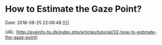 # How to Estimate the Gaze Point?

Date: 2018-08-25 22:08:48
[[]]

URL: [http://eyeinfo.itu.dk/index.php/articles/tutorial/32-how-to-estimate-the-gaze-point]
